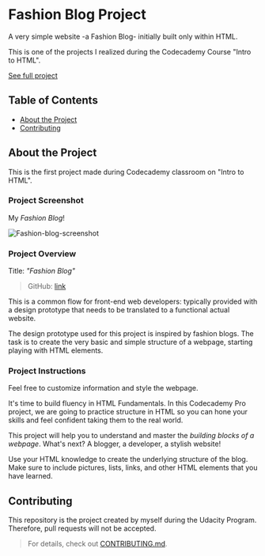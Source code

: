 # Fashion Blog Project

A very simple website -a Fashion Blog- initially built only within HTML.

This is one of the projects I realized during the Codecademy Course "Intro to HTML".

[See full project](https://albchia.github.io/Fashion-Blog-Project/)

## Table of Contents

- [About the Project](#About-the-Project)
- [Contributing](#Contributing)

## About the Project

This is the first project made during Codecademy classroom on "Intro to HTML".

### Project Screenshot

My _Fashion Blog_!

![Fashion-blog-screenshot](https://user-images.githubusercontent.com/70691672/100760319-eeb66d80-33f1-11eb-9bf9-3d734db6426f.PNG)

### Project Overview

Title: _"Fashion Blog"_

> GitHub: [link](https://github.com/albchia/Fashion-Blog-Project.git)

This is a common flow for front-end web developers: typically provided with a design prototype that needs to be translated to a functional actual website.

The design prototype used for this project is inspired by fashion blogs. The task is to create the very basic and simple structure of a webpage, starting playing with HTML elements.

### Project Instructions

Feel free to customize information and style the webpage.

It's time to build fluency in HTML Fundamentals.
In this Codecademy Pro project, we are going to practice structure in HTML so you can hone your skills and feel confident taking them to the real world.

This project will help you to understand and master the _building blocks of a webpage_. What's next? A blogger, a developer, a stylish website!

Use your HTML knowledge to create the underlying structure of the blog. 
Make sure to include pictures, lists, links, and other HTML elements that you have learned.

## Contributing

This repository is the project created by myself during the Udacity Program.
Therefore, pull requests will not be accepted.

> For details, check out [CONTRIBUTING.md](CONTRIBUTING.md).
